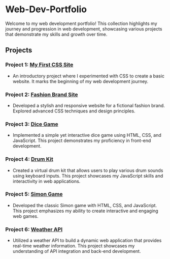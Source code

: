 # Web-Dev-Portfolio


Welcome to my web development portfolio! This collection highlights my journey and progression in web development, showcasing various projects that demonstrate my skills and growth over time.

## Projects

### Project 1: [My First CSS Site](https://zarahs.github.io/Web-Dev-Portfolio/Project%201%20-%20First%20CSS%20Site/)
- An introductory project where I experimented with CSS to create a basic website. It marks the beginning of my web development journey.

### Project 2: [Fashion Brand Site](https://zarahs.github.io/Web-Dev-Portfolio/Project%202%20-%20Fashion%20Brand%20Website/)
- Developed a stylish and responsive website for a fictional fashion brand. Explored advanced CSS techniques and design principles.

### Project 3: [Dice Game](https://zarahs.github.io/Web-Dev-Portfolio/Project%203%20-%20Dicee%20Challenge)
- Implemented a simple yet interactive dice game using HTML, CSS, and JavaScript. This project demonstrates my proficiency in front-end development.

### Project 4: [Drum Kit](https://zarahs.github.io/Web-Dev-Portfolio/Project%204%20-%20Drum%20Kit%20Challenge)
- Created a virtual drum kit that allows users to play various drum sounds using keyboard inputs. This project showcases my JavaScript skills and interactivity in web applications.

### Project 5: [Simon Game](https://zarahs.github.io/Web-Dev-Portfolio/Project%205%20-%20Simon%20Game%20Challenge)
- Developed the classic Simon game with HTML, CSS, and JavaScript. This project emphasizes my ability to create interactive and engaging web games.

### Project 6: [Weather API](https://zarahs.github.io/Web-Dev-Portfolio/Project%206%20-%20Weather%20API%20Website)
- Utilized a weather API to build a dynamic web application that provides real-time weather information. This project showcases my understanding of API integration and back-end development.
